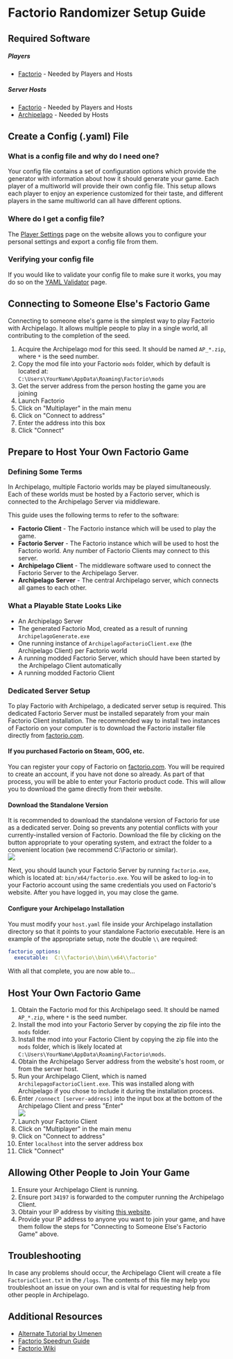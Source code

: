 # Factorio Randomizer Setup Guide

## Required Software
##### Players
- [Factorio](https://factorio.com) - Needed by Players and Hosts

##### Server Hosts
- [Factorio](https://factorio.com) - Needed by Players and Hosts
- [Archipelago](https://github.com/ArchipelagoMW/Archipelago/releases) - Needed by Hosts

## Create a Config (.yaml) File

### What is a config file and why do I need one?
Your config file contains a set of configuration options which provide the generator with information about how it
should generate your game. Each player of a multiworld will provide their own config file. This setup allows each
player to enjoy an experience customized for their taste, and different players in the same multiworld can all have
different options. 

### Where do I get a config file?
The [Player Settings](/games/Factorio/player-settings) page on the website allows you to configure
your personal settings and export a config file from them.

### Verifying your config file
If you would like to validate your config file to make sure it works, you may do so on
the [YAML Validator](/mysterycheck) page.

## Connecting to Someone Else's Factorio Game
Connecting to someone else's game is the simplest way to play Factorio with Archipelago. It allows multiple
people to play in a single world, all contributing to the completion of the seed.

1. Acquire the Archipelago mod for this seed. It should be named `AP_*.zip`, where `*` is the seed number.
2. Copy the mod file into your Factorio `mods` folder, which by default is located at:  
`C:\Users\YourName\AppData\Roaming\Factorio\mods`
3. Get the server address from the person hosting the game you are joining
4. Launch Factorio
5. Click on "Multiplayer" in the main menu
6. Click on "Connect to address"
7. Enter the address into this box
8. Click "Connect"

## Prepare to Host Your Own Factorio Game

### Defining Some Terms
In Archipelago, multiple Factorio worlds may be played simultaneously. Each of these worlds must be hosted by a
Factorio server, which is connected to the Archipelago Server via middleware.

This guide uses the following terms to refer to the software:
- **Factorio Client** - The Factorio instance which will be used to play the game.
- **Factorio Server** - The Factorio instance which will be used to host the Factorio world. Any number of
Factorio Clients may connect to this server.
- **Archipelago Client** - The middleware software used to connect the Factorio Server to the Archipelago Server.
- **Archipelago Server** - The central Archipelago server, which connects all games to each other.

### What a Playable State Looks Like
- An Archipelago Server
- The generated Factorio Mod, created as a result of running `ArchipelagoGenerate.exe`
- One running instance of `ArchipelagoFactorioClient.exe` (the Archipelago Client) per Factorio world
- A running modded Factorio Server, which should have been started by the Archipelago Client automatically
- A running modded Factorio Client

### Dedicated Server Setup
To play Factorio with Archipelago, a dedicated server setup is required. This dedicated Factorio Server must be
installed separately from your main Factorio Client installation. The recommended way to install two instances
of Factorio on your computer is to download the Factorio installer file directly from
[factorio.com](https://factorio.com/download).

#### If you purchased Factorio on Steam, GOG, etc.
You can register your copy of Factorio on [factorio.com](https://factorio.com/). You will be required to
create an account, if you have not done so already. As part of that process, you will be able to enter your
Factorio product code. This will allow you to download the game directly from their website.

#### Download the Standalone Version
It is recommended to download the standalone version of Factorio for use as a dedicated server. Doing so prevents
any potential conflicts with your currently-installed version of Factorio. Download the file by clicking on the
button appropriate to your operating system, and extract the folder to a convenient location (we recommend
C:\Factorio or similar).<br />
<img src="/static/assets/tutorial/factorio/factorio-download.png" />

Next, you should launch your Factorio Server by running `factorio.exe`, which is located at: `bin/x64/factorio.exe`.
You will be asked to log-in to your Factorio account using the same credentials you used on Factorio's website.
After you have logged in, you may close the game.

#### Configure your Archipelago Installation
You must modify your `host.yaml` file inside your Archipelago installation directory so that it points to your
standalone Factorio executable. Here is an example of the appropriate setup, note the double `\\` are required:
```yaml
factorio_options:
  executable:  C:\\factorio\\bin\\x64\\factorio"
```

With all that complete, you are now able to...

## Host Your Own Factorio Game

1. Obtain the Factorio mod for this Archipelago seed. It should be named `AP_*.zip`, where `*` is the seed number.
2. Install the mod into your Factorio Server by copying the zip file into the `mods` folder.
3. Install the mod into your Factorio Client by copying the zip file into the `mods` folder, which is likely located
at `C:\Users\YourName\AppData\Roaming\Factorio\mods`.
4. Obtain the Archipelago Server address from the website's host room, or from the server host.
5. Run your Archipelago Client, which is named `ArchilepagoFactorioClient.exe`. This was installed along with
Archipelago if you chose to include it during the installation process.
6. Enter `/connect [server-address]` into the input box at the bottom of the Archipelago Client and press "Enter"
<br /><img src="/static/assets/tutorial/factorio/connect-to-ap-server.png" />
7. Launch your Factorio Client
8. Click on "Multiplayer" in the main menu
9. Click on "Connect to address"
10. Enter `localhost` into the server address box
11. Click "Connect"

## Allowing Other People to Join Your Game
1. Ensure your Archipelago Client is running.
2. Ensure port `34197` is forwarded to the computer running the Archipelago Client.
3. Obtain your IP address by visiting [this website](https://whatismyip.com/).
4. Provide your IP address to anyone you want to join your game, and have them follow the steps for
"Connecting to Someone Else's Factorio Game" above.

## Troubleshooting
In case any problems should occur, the Archipelago Client will create a file `FactorioClient.txt` in the `/logs`.
The contents of this file may help you troubleshoot an issue on your own and is vital for requesting help from other
people in Archipelago.

## Additional Resources
- [Alternate Tutorial by Umenen](https://docs.google.com/document/d/1yZPAaXB-QcetD8FJsmsFrenAHO5V6Y2ctMAyIoT9jS4)
- [Factorio Speedrun Guide](https://www.youtube.com/watch?v=ExLrmK1c7tA)
- [Factorio Wiki](https://wiki.factorio.com/)
